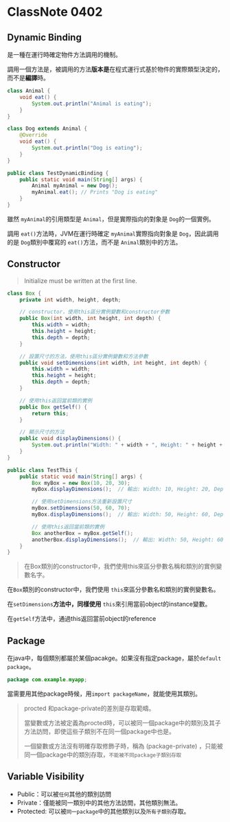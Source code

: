 # ClassNote 0402

## Dynamic Binding

是一種在運行時確定物件方法調用的機制。

調用一個方法是，被調用的方法**版本是**在程式運行式基於物件的實際類型決定的，而不是**編譯**時。

```java
class Animal {
    void eat() {
        System.out.println("Animal is eating");
    }
}

class Dog extends Animal {
    @Override
    void eat() {
        System.out.println("Dog is eating");
    }
}

public class TestDynamicBinding {
    public static void main(String[] args) {
        Animal myAnimal = new Dog();
        myAnimal.eat(); // Prints "Dog is eating"
    }
}
```

雖然 `myAnimal`的引用類型是 `Animal`，但是實際指向的對象是 `Dog`的一個實例。

調用 `eat()`方法時，JVM在運行時確定 `myAnimal`實際指向對象是 `Dog`，因此調用的是 `Dog`類別中覆寫的 `eat()`方法，而不是 `Animal`類別中的方法。

## Constructor

> Initialize must be written at the first line.

```java
class Box {
    private int width, height, depth;

    // constructor，使用this區分實例變數和constructor參數
    public Box(int width, int height, int depth) {
        this.width = width;
        this.height = height;
        this.depth = depth;
    }

    // 設置尺寸的方法，使用this區分實例變數和方法參數
    public void setDimensions(int width, int height, int depth) {
        this.width = width;
        this.height = height;
        this.depth = depth;
    }

    // 使用this返回當前類的實例
    public Box getSelf() {
        return this;
    }

    // 顯示尺寸的方法
    public void displayDimensions() {
        System.out.println("Width: " + width + ", Height: " + height + ", Depth: " + depth);
    }
}

public class TestThis {
    public static void main(String[] args) {
        Box myBox = new Box(10, 20, 30);
        myBox.displayDimensions();  // 輸出: Width: 10, Height: 20, Depth: 30

        // 使用setDimensions方法重新設置尺寸
        myBox.setDimensions(50, 60, 70);
        myBox.displayDimensions();  // 輸出: Width: 50, Height: 60, Depth: 70

        // 使用this返回當前類的實例
        Box anotherBox = myBox.getSelf();
        anotherBox.displayDimensions();  // 輸出: Width: 50, Height: 60, Depth: 70
    }
}
```

> 在Box類別的constructor中，我們使用this來區分參數名稱和類別的實例變數名字。

在`Box`類別的constructor中，我們使用 `this`來區分參數名和類別的實例變數名。

在`setDimensions`**方法中，同樣使用** `this`來引用當前object的instance變數。

在`getSelf`方法中，通過this返回當前object的reference

## Package

在java中，每個類別都屬於某個pacakge。如果沒有指定package，屬於`default package`。

```java
package com.example.myapp;
```

當需要用其他package時候，用`import packageName`，就能使用其類別。

> procted 和package-private的差別是存取範疇。
>
> 當變數或方法被定義為procted時，可以被同一個package中的類別及其子方法訪問，即使這些子類別不在同一個package中也是。
>
> 一個變數或方法沒有明確存取修飾子時，稱為 (package-private) ，只能被同一個package中的類別存取，`不能被不同package子類別存取`

## Variable Visibility

* Public：可以被`任何`其他的類別訪問
* Private：僅能被同一類別中的其他方法訪問，其他類別無法。
* Protected: 可以被`同一package`中的其他類別以及`所有子類別`存取。
